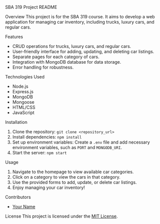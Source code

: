  SBA 319 Project README

 Overview
This project is for the SBA 319 course. It aims to develop a web application for managing car inventory, including trucks, luxury cars, and regular cars.

 Features
- CRUD operations for trucks, luxury cars, and regular cars.
- User-friendly interface for adding, updating, and deleting car listings.
- Separate pages for each category of cars.
- Integration with MongoDB database for data storage.
- Error handling for robustness.

 Technologies Used
- Node.js
- Express.js
- MongoDB
- Mongoose
- HTML/CSS
- JavaScript

 Installation
1. Clone the repository: `git clone <repository_url>`
2. Install dependencies: `npm install`
3. Set up environment variables: Create a `.env` file and add necessary environment variables, such as `PORT` and `MONGODB_URI`.
4. Start the server: `npm start`

 Usage
1. Navigate to the homepage to view available car categories.
2. Click on a category to view the cars in that category.
3. Use the provided forms to add, update, or delete car listings.
4. Enjoy managing your car inventory!

 Contributors
- [Your Name](https://github.com/yourusername)

 License
This project is licensed under the [MIT License](https://opensource.org/licenses/MIT).